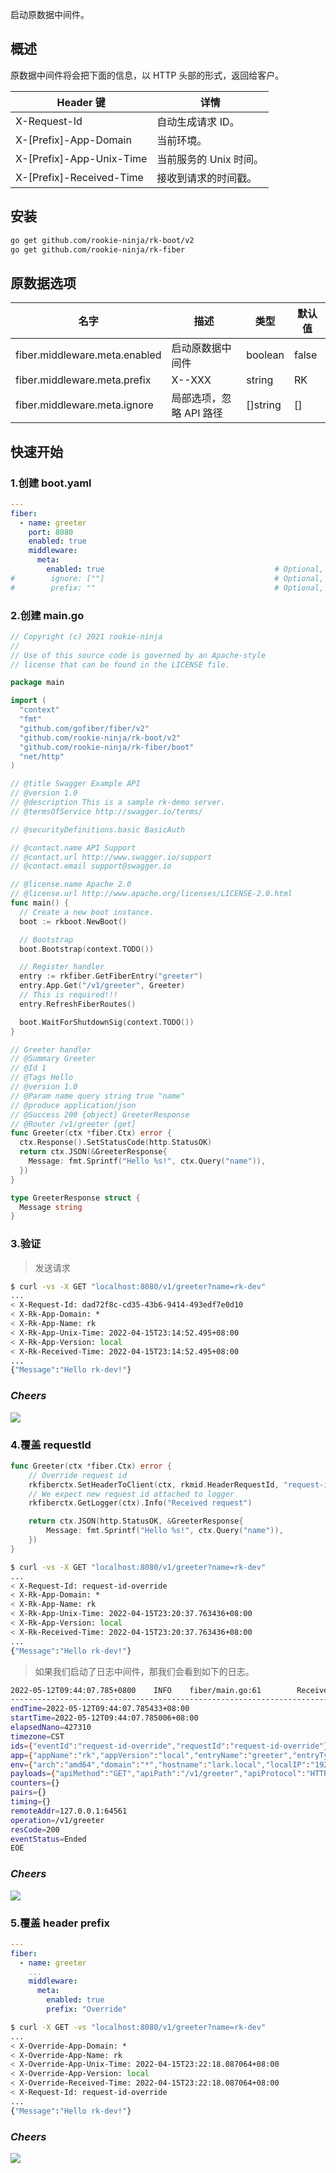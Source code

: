 启动原数据中间件。

## 概述
原数据中间件将会把下面的信息，以 HTTP 头部的形式，返回给客户。

| Header 键                 | 详情             |
|--------------------------|----------------|
| X-Request-Id             | 自动生成请求 ID。     |
| X-[Prefix]-App-Domain    | 当前环境。          |
| X-[Prefix]-App-Unix-Time | 当前服务的 Unix 时间。 |
| X-[Prefix]-Received-Time | 接收到请求的时间戳。     |

## 安装
```bash
go get github.com/rookie-ninja/rk-boot/v2
go get github.com/rookie-ninja/rk-fiber
```

## 原数据选项
| 名字                          | 描述             | 类型       | 默认值   |
|-----------------------------|----------------|----------|-------|
| fiber.middleware.meta.enabled | 启动原数据中间件       | boolean  | false |
| fiber.middleware.meta.prefix  | X-<Prefix>-XXX | string   | RK    |
| fiber.middleware.meta.ignore  | 局部选项，忽略 API 路径 | []string | []    |

## 快速开始
### 1.创建 boot.yaml
```yaml
---
fiber:
  - name: greeter
    port: 8080
    enabled: true
    middleware:
      meta:
        enabled: true                                      # Optional, default: false
#        ignore: [""]                                      # Optional, default: []
#        prefix: ""                                        # Optional, default: "RK"
```

### 2.创建 main.go
```go
// Copyright (c) 2021 rookie-ninja
//
// Use of this source code is governed by an Apache-style
// license that can be found in the LICENSE file.

package main

import (
  "context"
  "fmt"
  "github.com/gofiber/fiber/v2"
  "github.com/rookie-ninja/rk-boot/v2"
  "github.com/rookie-ninja/rk-fiber/boot"
  "net/http"
)

// @title Swagger Example API
// @version 1.0
// @description This is a sample rk-demo server.
// @termsOfService http://swagger.io/terms/

// @securityDefinitions.basic BasicAuth

// @contact.name API Support
// @contact.url http://www.swagger.io/support
// @contact.email support@swagger.io

// @license.name Apache 2.0
// @license.url http://www.apache.org/licenses/LICENSE-2.0.html
func main() {
  // Create a new boot instance.
  boot := rkboot.NewBoot()

  // Bootstrap
  boot.Bootstrap(context.TODO())

  // Register handler
  entry := rkfiber.GetFiberEntry("greeter")
  entry.App.Get("/v1/greeter", Greeter)
  // This is required!!!
  entry.RefreshFiberRoutes()

  boot.WaitForShutdownSig(context.TODO())
}

// Greeter handler
// @Summary Greeter
// @Id 1
// @Tags Hello
// @version 1.0
// @Param name query string true "name"
// @produce application/json
// @Success 200 {object} GreeterResponse
// @Router /v1/greeter [get]
func Greeter(ctx *fiber.Ctx) error {
  ctx.Response().SetStatusCode(http.StatusOK)
  return ctx.JSON(&GreeterResponse{
    Message: fmt.Sprintf("Hello %s!", ctx.Query("name")),
  })
}

type GreeterResponse struct {
  Message string
}
```

### 3.验证
> 发送请求

```bash
$ curl -vs -X GET "localhost:8080/v1/greeter?name=rk-dev"
...
< X-Request-Id: dad72f8c-cd35-43b6-9414-493edf7e0d10
< X-Rk-App-Domain: *
< X-Rk-App-Name: rk
< X-Rk-App-Unix-Time: 2022-04-15T23:14:52.495+08:00
< X-Rk-App-Version: local
< X-Rk-Received-Time: 2022-04-15T23:14:52.495+08:00
...
{"Message":"Hello rk-dev!"}
```

### _**Cheers**_
![](../../../../img/user-guide/cheers.png)

### 4.覆盖 requestId
```go
func Greeter(ctx *fiber.Ctx) error {
    // Override request id
    rkfiberctx.SetHeaderToClient(ctx, rkmid.HeaderRequestId, "request-id-override")
    // We expect new request id attached to logger
    rkfiberctx.GetLogger(ctx).Info("Received request")

	return ctx.JSON(http.StatusOK, &GreeterResponse{
		Message: fmt.Sprintf("Hello %s!", ctx.Query("name")),
	})
}
```

```bash
$ curl -vs -X GET "localhost:8080/v1/greeter?name=rk-dev"
...
< X-Request-Id: request-id-override
< X-Rk-App-Domain: *
< X-Rk-App-Name: rk
< X-Rk-App-Unix-Time: 2022-04-15T23:20:37.763436+08:00
< X-Rk-App-Version: local
< X-Rk-Received-Time: 2022-04-15T23:20:37.763436+08:00
...
{"Message":"Hello rk-dev!"}
```

> 如果我们启动了日志中间件，那我们会看到如下的日志。

```bash
2022-05-12T09:44:07.785+0800    INFO    fiber/main.go:61        Received request        {"requestId": "request-id-override"}
------------------------------------------------------------------------
endTime=2022-05-12T09:44:07.785433+08:00
startTime=2022-05-12T09:44:07.785006+08:00
elapsedNano=427310
timezone=CST
ids={"eventId":"request-id-override","requestId":"request-id-override"}
app={"appName":"rk","appVersion":"local","entryName":"greeter","entryType":"FiberEntry"}
env={"arch":"amd64","domain":"*","hostname":"lark.local","localIP":"192.168.1.104","os":"darwin"}
payloads={"apiMethod":"GET","apiPath":"/v1/greeter","apiProtocol":"HTTP/1.1","apiQuery":"name=rk-dev","userAgent":"curl/7.64.1"}
counters={}
pairs={}
timing={}
remoteAddr=127.0.0.1:64561
operation=/v1/greeter
resCode=200
eventStatus=Ended
EOE
```

### _**Cheers**_
![](../../../../img/user-guide/cheers.png)

### 5.覆盖 header prefix
```yaml
---
fiber:
  - name: greeter
    ...
    middleware:
      meta:
        enabled: true
        prefix: "Override"
```

```bash
$ curl -X GET -vs "localhost:8080/v1/greeter?name=rk-dev"
...
< X-Override-App-Domain: *
< X-Override-App-Name: rk
< X-Override-App-Unix-Time: 2022-04-15T23:22:18.087064+08:00
< X-Override-App-Version: local
< X-Override-Received-Time: 2022-04-15T23:22:18.087064+08:00
< X-Request-Id: request-id-override
...
{"Message":"Hello rk-dev!"}
```

### _**Cheers**_
![](../../../../img/user-guide/cheers.png)